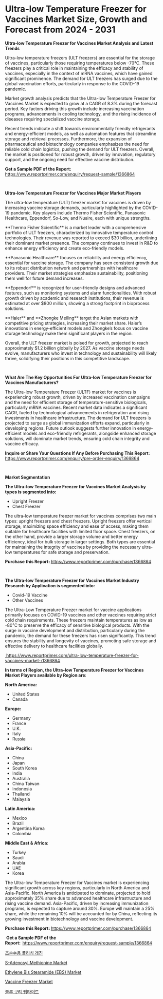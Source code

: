 <p><h1>Ultra-low Temperature Freezer for Vaccines Market Size, Growth and Forecast from 2024 - 2031</h1></p><p><strong>Ultra-low Temperature Freezer for Vaccines Market Analysis and Latest Trends</strong></p>
<p><p>Ultra-low temperature freezers (ULT freezers) are essential for the storage of vaccines, particularly those requiring temperatures below -70°C. These freezers play a critical role in maintaining the efficacy and stability of vaccines, especially in the context of mRNA vaccines, which have gained significant prominence. The demand for ULT freezers has surged due to the global vaccination efforts, particularly in response to the COVID-19 pandemic. </p><p>Market growth analysis predicts that the Ultra-low Temperature Freezer for Vaccines Market is expected to grow at a CAGR of 8.3% during the forecast period. Key factors driving this growth include increasing vaccination programs, advancements in cooling technology, and the rising incidence of diseases requiring specialized vaccine storage. </p><p>Recent trends indicate a shift towards environmentally friendly refrigerants and energy-efficient models, as well as automation features that streamline storage and retrieval processes. Furthermore, the expansion of pharmaceutical and biotechnology companies emphasizes the need for reliable cold chain logistics, pushing the demand for ULT freezers. Overall, the market is positioned for robust growth, driven by innovation, regulatory support, and the ongoing need for effective vaccine distribution.</p></p>
<p><strong>Get a Sample PDF of the Report:&nbsp;</strong> <a href="https://www.reportprimer.com/enquiry/request-sample/1366864">https://www.reportprimer.com/enquiry/request-sample/1366864</a></p>
<p>&nbsp;</p>
<p><strong>Ultra-low Temperature Freezer for Vaccines Major Market Players</strong></p>
<p><p>The ultra-low temperature (ULT) freezer market for vaccines is driven by increasing vaccine storage demands, particularly highlighted by the COVID-19 pandemic. Key players include Thermo Fisher Scientific, Panasonic Healthcare, Eppendorf, So-Low, and Nuaire, each with unique strengths.</p><p>**Thermo Fisher Scientific** is a market leader with a comprehensive portfolio of ULT freezers, characterized by innovative temperature control technologies. Their revenue was reported to exceed $30 billion, underlining their dominant market presence. The company continues to invest in R&D to enhance energy efficiency and create eco-friendly models.</p><p>**Panasonic Healthcare** focuses on reliability and energy efficiency, essential for vaccine storage. The company has seen consistent growth due to its robust distribution network and partnerships with healthcare providers. Their market strategies emphasize sustainability, positioning them well for future demand increases.</p><p>**Eppendorf** is recognized for user-friendly designs and advanced features, such as monitoring systems and alarm functionalities. With robust growth driven by academic and research institutions, their revenue is estimated at over $800 million, showing a strong footprint in bioprocess solutions. </p><p>**Haier** and **Zhongke Meiling** target the Asian markets with competitive pricing strategies, increasing their market share. Haier’s innovations in energy-efficient models and Zhongke’s focus on vaccine storage technology make them significant players in the region.</p><p>Overall, the ULT freezer market is poised for growth, projected to reach approximately $1.2 billion globally by 2027. As vaccine storage needs evolve, manufacturers who invest in technology and sustainability will likely thrive, solidifying their positions in this competitive landscape.</p></p>
<p>&nbsp;</p>
<p><strong>What Are The Key Opportunities For Ultra-low Temperature Freezer for Vaccines Manufacturers?</strong></p>
<p><p>The Ultra-low Temperature Freezer (ULTF) market for vaccines is experiencing robust growth, driven by increased vaccination campaigns and the need for efficient storage of temperature-sensitive biologicals, particularly mRNA vaccines. Recent market data indicates a significant CAGR, fueled by technological advancements in refrigeration and rising investments in healthcare infrastructure. The demand for ULT freezers is projected to surge as global immunization efforts expand, particularly in developing regions. Future outlook suggests further innovation in energy-efficient models and eco-friendly refrigerants, alongside enhanced storage solutions, will dominate market trends, ensuring cold chain integrity and vaccine efficacy.</p></p>
<p><strong>Inquire or Share Your Questions If Any Before Purchasing This Report:</strong> <a href="https://www.reportprimer.com/enquiry/pre-order-enquiry/1366864">https://www.reportprimer.com/enquiry/pre-order-enquiry/1366864</a></p>
<p>&nbsp;</p>
<p><strong>Market Segmentation</strong></p>
<p><strong>The Ultra-low Temperature Freezer for Vaccines Market Analysis by types is segmented into:</strong></p>
<p><ul><li>Upright Freezer</li><li>Chest Freezer</li></ul></p>
<p><p>The ultra-low temperature freezer market for vaccines comprises two main types: upright freezers and chest freezers. Upright freezers offer vertical storage, maximizing space efficiency and ease of access, making them suitable for healthcare facilities with limited floor space. Chest freezers, on the other hand, provide a larger storage volume and better energy efficiency, ideal for bulk storage in larger settings. Both types are essential for maintaining the integrity of vaccines by providing the necessary ultra-low temperatures for safe storage and preservation.</p></p>
<p><strong>Purchase this Report:&nbsp;</strong><a href="https://www.reportprimer.com/purchase/1366864">https://www.reportprimer.com/purchase/1366864</a></p>
<p>&nbsp;</p>
<p><strong>The Ultra-low Temperature Freezer for Vaccines Market Industry Research by Application is segmented into:</strong></p>
<p><ul><li>Covid-19 Vaccine</li><li>Other Vaccines</li></ul></p>
<p><p>The Ultra-Low Temperature Freezer market for vaccine applications primarily focuses on COVID-19 vaccines and other vaccines requiring strict cold chain requirements. These freezers maintain temperatures as low as -80°C to preserve the efficacy of sensitive biological products. With the surge in vaccine development and distribution, particularly during the pandemic, the demand for these freezers has risen significantly. This trend ensures the stability and longevity of vaccines, promoting safe storage and effective delivery to healthcare facilities globally.</p></p>
<p><a href="https://www.reportprimer.com/ultra-low-temperature-freezer-for-vaccines-market-r1366864">&nbsp;https://www.reportprimer.com/ultra-low-temperature-freezer-for-vaccines-market-r1366864</a></p>
<p><strong>In terms of Region, the Ultra-low Temperature Freezer for Vaccines Market Players available by Region are:</strong></p>
<p>
    <p> <strong> North America: </strong>
        <ul>
            <li>United States</li>
            <li>Canada</li>
        </ul>
        </p> 
    <p> <strong> Europe: </strong>
        <ul>
            <li>Germany</li>
            <li>France</li>
            <li>U.K.</li>
            <li>Italy</li>
            <li>Russia</li>
        </ul>
        </p> 
    <p> <strong> Asia-Pacific: </strong>
        <ul>
            <li>China</li>
            <li>Japan</li>
            <li>South Korea</li>
            <li>India</li>
            <li>Australia</li>
            <li>China Taiwan</li>
            <li>Indonesia</li>
            <li>Thailand</li>
            <li>Malaysia</li>
        </ul>
        </p> 
    <p> <strong> Latin America: </strong>
        <ul>
            <li>Mexico</li>
            <li>Brazil</li>
            <li>Argentina Korea</li>
            <li>Colombia</li>
        </ul>
        </p> 
    <p> <strong> Middle East & Africa: </strong>
        <ul>
            <li>Turkey</li>
            <li>Saudi</li>
            <li>Arabia</li>
            <li>UAE</li>
            <li>Korea</li>
        </ul>
    </p>
    </p>
<p><p>The Ultra-low Temperature Freezer for Vaccines market is experiencing significant growth across key regions, particularly in North America and Asia-Pacific. North America is anticipated to dominate, projected to hold approximately 35% share due to advanced healthcare infrastructure and rising vaccine demand. Asia-Pacific, driven by increasing immunization programs, is expected to capture around 30%. Europe will maintain a 25% share, while the remaining 10% will be accounted for by China, reflecting its growing investment in biotechnology and vaccine development.</p></p>
<p><strong>Purchase this Report: </strong><a href="https://www.reportprimer.com/purchase/1366864">https://www.reportprimer.com/purchase/1366864</a></p>
<p>&nbsp;<strong>Get a Sample PDF of the Report:&nbsp;&nbsp;</strong><a href="https://www.reportprimer.com/enquiry/request-sample/1366864">https://www.reportprimer.com/enquiry/request-sample/1366864</a></p>
<p><strong></strong></p>
<p><p><a href="https://medium.com/@zacharyscthmitt4465/%ED%8F%B4%EB%A6%AC%EC%8B%B1-%EC%88%98%EC%A7%80-%EC%B4%88%EC%88%9C%EC%88%98%EC%88%98-%EC%8B%9C%EC%9E%A5-%EA%B7%9C%EB%AA%A8-%EC%A0%90%EC%9C%A0%EC%9C%A8-%EC%84%B1%EC%9E%A5-%EB%B0%8F-%EC%8B%9C%EC%9E%A5-%EB%B6%84%EC%84%9D-%EC%9C%A0%ED%98%95%EB%B3%84-%EC%9D%91%EC%9A%A9-%EB%B6%84%EC%95%BC%EB%B3%84-%EC%A0%84%EC%9E%90-%EB%B0%8F-%EB%B0%98%EB%8F%84%EC%B2%B4-%EC%A0%84%EB%A0%A5-%EC%A0%9C%EC%95%BD-%EA%B8%B0%ED%83%80-%EB%B0%8F-%EC%A7%80%EC%97%AD-%ED%86%B5%EC%B0%B0%EB%A0%A5%EA%B3%BC-2031%EB%85%84%EA%B9%8C%EC%A7%80%EC%9D%98-%EC%98%88%EC%B8%A1-6f93f0b42fd4?postPublishedType=repub">초순수용 폴리싱 레진</a></p><p><a href="https://issuu.com/reportprime-2/docs/s-adenosyl-methionine-market-size-2_44b3fe864bd1e6">S-Adenosyl Methionine Market</a></p><p><a href="https://issuu.com/reportprime-2/docs/ethylene-bis-stearamide-ebs-market-_14b87787fad635">Ethylene Bis Stearamide (EBS) Market</a></p><p><a href="https://github.com/guneycigdem35/Market-Research-Report-List-5/blob/main/vaccine-freezer-market.md">Vaccine Freezer Market</a></p><p><a href="https://medium.com/@zacharyscthmitt4465/%EB%B8%94%EB%A3%A8-%EA%B5%AC%EB%A6%AC-%ED%8E%A9%ED%83%80%EC%9D%B4%EB%93%9C-%EC%8B%9C%EC%9E%A5-%EA%B7%9C%EB%AA%A8-%EC%8B%9C%EC%9E%A5-%EC%84%B8%EB%B6%84%ED%99%94-%EC%8B%9C%EC%9E%A5-%EB%8F%99%ED%96%A5-%EB%B0%8F-2031%EB%85%84%EA%B9%8C%EC%A7%80%EC%9D%98-%EC%84%B1%EC%9E%A5-%EB%B6%84%EC%84%9D-%EC%98%88%EC%B8%A1-4797916662c1?postPublishedType=repub">블루 구리 펩타이드</a></p></p>